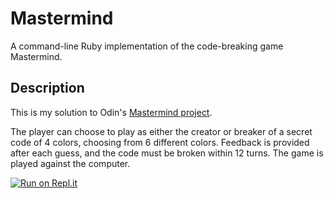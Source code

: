 # Mastermind
A command-line Ruby implementation of the code-breaking game Mastermind.

## Description

This is my solution to Odin's [Mastermind project](https://www.theodinproject.com/lessons/ruby-mastermind).

The player can choose to play as either the creator or breaker of a secret code of 4 colors, choosing from 6 different
colors. Feedback is provided after each guess, and the code must be broken within 12 turns. The game is played against
the computer.

[![Run on Repl.it](https://repl.it/badge/github/sulealtintas/mastermind)](https://repl.it/@sulalt/mastermind)
